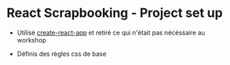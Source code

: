 # React Scrapbooking - Project set up

* Utilisé [create-react-app](https://reactjs.org/docs/create-a-new-react-app.html) et retiré ce qui n'était pas nécéssaire au workshop

* Définis des règles css de base